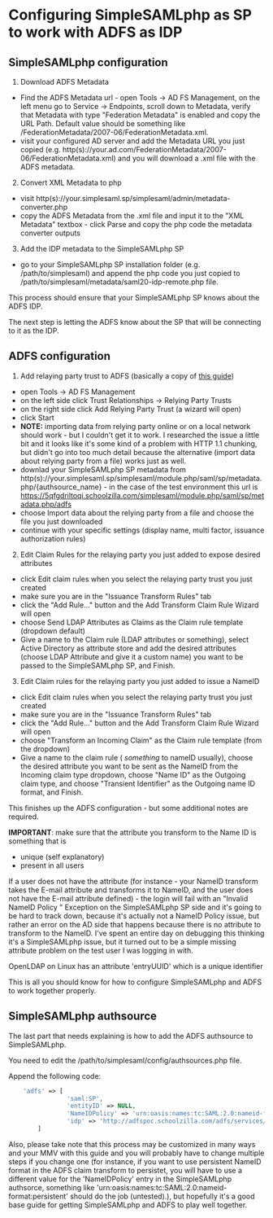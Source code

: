 # Configuring SimpleSAMLphp as SP to work with ADFS as IDP

## SimpleSAMLphp configuration

1) Download ADFS Metadata

- Find the ADFS Metadata url - open Tools -> AD FS Management, on the left menu go to Service -> Endpoints, scroll down to Metadata, verify that Metadata with type "Federation Metadata" is enabled and copy the URL Path. Default value should be something like /FederationMetadata/2007-06/FederationMetadata.xml.
- visit your configured AD server and add the Metadata URL you just copied (e.g. http(s)://your.ad.com/FederationMetadata/2007-06/FederationMetadata.xml) and you will download a .xml file with the ADFS metadata.

2) Convert XML Metadata to php

- visit http(s)://your.simplesaml.sp/simplesaml/admin/metadata-converter.php
- copy the ADFS Metadata from the .xml file and input it to the "XML Metadata" textbox - click Parse and copy the php code the metadata converter outputs

3) Add the IDP metadata to the SimpleSAMLphp SP
- go to your SimpleSAMLphp SP installation folder (e.g. /path/to/simplesaml) and append the php code you just copied to /path/to/simplesaml/metadata/saml20-idp-remote.php file.

This process should ensure that your SimpleSAMLphp SP knows about the ADFS IDP.

The next step is letting the ADFS know about the SP that will be connecting to it as the IDP.

## ADFS configuration

1) Add relaying party trust to ADFS (basically a copy of [this guide](https://technet.microsoft.com/en-us/library/dd807132.aspx))

- open Tools -> AD FS Management
- on the left side click Trust Relationships -> Relying Party Trusts
- on the right side click Add Relying Party Trust (a wizard will open)
- click Start
- **NOTE:** importing data from relying party online or on a local network should work - but I couldn't get it to work. I researched the issue a little bit and it looks like it's some kind of a problem with HTTP 1.1 chunking, but didn't go into too much detail because the alternative (import data about relying party from a file) works just as well.
- downlad your SimpleSAMLphp SP metadata from http(s)://your.simplesaml.sp/simplesaml/module.php/saml/sp/metadata.php/{authsource_name} - in the case of the test environment this url is https://5qfgdriltoqi.schoolzilla.com/simplesaml/module.php/saml/sp/metadata.php/adfs
- choose Import data about the relying party from a file and choose the file you just downloaded
- continue with your specific settings (display name, multi factor, issuance authorization rules)

2) Edit Claim Rules for the relaying party you just added to expose desired attributes

- click Edit claim rules when you select the relaying party trust you just created
- make sure you are in the "Issuance Transform Rules" tab
- click the "Add Rule..." button and the Add Transform Claim Rule Wizard will open
- choose Send LDAP Attributes as Claims as the Claim rule template (dropdown default)
- Give a name to the Claim rule (LDAP attributes or something), select Active Directory as attribute store and add the desired attributes (choose LDAP Attribute and give it a custom name) you want to be passed to the SimpleSAMLphp SP, and Finish.

3) Edit Claim rules for the relaying party you just added to issue a NameID

- click Edit claim rules when you select the relaying party trust you just created
- make sure you are in the "Issuance Transform Rules" tab
- click the "Add Rule..." button and the Add Transform Claim Rule Wizard will open
- choose "Transform an Incoming Claim" as the Claim rule template (from the dropdown)
- Give a name to the claim rule ( *something* to nameID usually), choose the desired attribute you want to be sent as the NameID from the Incoming claim type dropdown, choose "Name ID" as the Outgoing claim type, and choose "Transient Identifier" as the Outgoing name ID format, and Finish.

This finishes up the ADFS configuration - but some additional notes are required.

**IMPORTANT**: make sure that the attribute you transform to the Name ID is something that is 
- unique (self explanatory)
- present in all users

If a user does not have the attribute (for instance - your NameID transform takes the E-mail attribute and transforms it to NameID, and the user does not have the E-mail attribute defined) - the login will fail with an "Invalid NameID Policy " Exception on the SimpleSAMLphp SP side and it's going to be hard to track down, because it's actually not a NameID Policy issue, but rather an error on the AD side that happens because there is no attribute to transform to the NameID. I've spent an entire day on debugging this thinking it's a SimpleSAMLphp issue, but it turned out to be a simple missing attribute problem on the test user I was logging in with.

OpenLDAP on Linux has an attribute 'entryUUID' which is a unique identifier 

This is all you should know for how to configure SimpleSAMLphp and ADFS to work together properly.

## SimpleSAMLphp authsource

The last part that needs explaining is how to add the ADFS authsource to SimpleSAMLphp.

You need to edit the /path/to/simplesaml/config/authsources.php file.

Append the following code:

```php
    'adfs' => [
                'saml:SP',
                'entityID' => NULL,
                'NameIDPolicy' => 'urn:oasis:names:tc:SAML:2.0:nameid-format:transient',
                'idp' => 'http://adfspoc.schoolzilla.com/adfs/services/trust'
        ]
```

Also, please take note that this process may be customized in many ways and your MMV with this guide and you will probably have to change multiple steps if you change one (for instance, if you want to use persistent NameID format in the ADFS claim transform to persistet, you will have to use a different value for the 'NameIDPolicy' entry in the SimpleSAMLphp authsorce, something like 'urn:oasis:names:tc:SAML:2.0:nameid-format:persistent' should do the job (untested).), but hopefully it's a good base guide for getting SimpleSAMLphp and ADFS to play well together.
